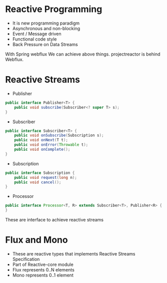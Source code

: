 # Reactive Programming
- It is new programming paradigm
- Asynchronous and non-blocking
- Event / Message driven
- Functional code style
- Back Pressure on Data Streams

With Spring webflux We can achieve above things.
projectreactor is behind Webflux.

# Reactive Streams
- Publisher
```java
public interface Publisher<T> {
    public void subscribe(Subscriber<? super T> s);
}
```
- Subscriber
```java
public interface Subscriber<T> {
    public void onSubscribe(Subscription s);
    public void onNext(T t);
    public void onError(Throwable t);
    public void onComplete();
}
```
- Subscription
```java
public interface Subscription {
    public void request(long n);
    public void cancel();
}
```
- Processor
```java
public interface Processor<T, R> extends Subscriber<T>, Publisher<R> {
}
```
These are interface to achieve reactive streams


# Flux and Mono
- These are reactive types that implements Reactive Streams Specification
- Part of Reactive-core module
- Flux represents 0..N elements
- Mono represents 0..1 element


